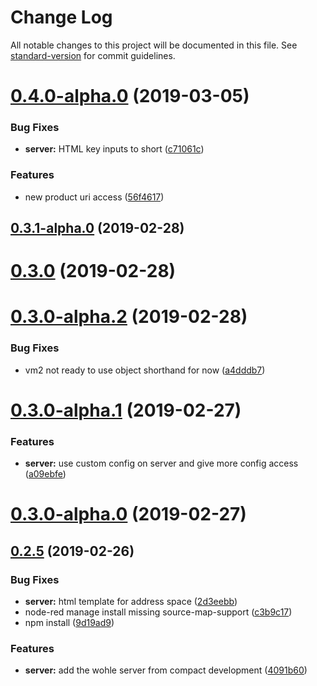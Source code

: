 # Change Log

All notable changes to this project will be documented in this file. See [standard-version](https://github.com/conventional-changelog/standard-version) for commit guidelines.

# [0.4.0-alpha.0](https://github.com/BiancoRoyal/node-red-contrib-opcua-server/compare/v0.3.1-alpha.0...v0.4.0-alpha.0) (2019-03-05)


### Bug Fixes

* **server:** HTML key inputs to short ([c71061c](https://github.com/BiancoRoyal/node-red-contrib-opcua-server/commit/c71061c))


### Features

* new product uri access ([56f4617](https://github.com/BiancoRoyal/node-red-contrib-opcua-server/commit/56f4617))



## [0.3.1-alpha.0](https://github.com/BiancoRoyal/node-red-contrib-opcua-server/compare/v0.3.0...v0.3.1-alpha.0) (2019-02-28)



# [0.3.0](https://github.com/BiancoRoyal/node-red-contrib-opcua-server/compare/v0.3.0-alpha.2...v0.3.0) (2019-02-28)



# [0.3.0-alpha.2](https://github.com/BiancoRoyal/node-red-contrib-opcua-server/compare/v0.3.0-alpha.1...v0.3.0-alpha.2) (2019-02-28)


### Bug Fixes

* vm2 not ready to use object shorthand for now ([a4dddb7](https://github.com/BiancoRoyal/node-red-contrib-opcua-server/commit/a4dddb7))



# [0.3.0-alpha.1](https://github.com/BiancoRoyal/node-red-contrib-opcua-server/compare/v0.3.0-alpha.0...v0.3.0-alpha.1) (2019-02-27)

### Features

- **server:** use custom config on server and give more config access ([a09ebfe](https://github.com/BiancoRoyal/node-red-contrib-opcua-server/commit/a09ebfe))

# [0.3.0-alpha.0](https://github.com/BiancoRoyal/node-red-contrib-opcua-server/compare/v0.2.5...v0.3.0-alpha.0) (2019-02-27)

## [0.2.5](https://github.com/BiancoRoyal/node-red-contrib-opcua-server/compare/4091b60...v0.2.5) (2019-02-26)

### Bug Fixes

- **server:** html template for address space ([2d3eebb](https://github.com/BiancoRoyal/node-red-contrib-opcua-server/commit/2d3eebb))
- node-red manage install missing source-map-support ([c3b9c17](https://github.com/BiancoRoyal/node-red-contrib-opcua-server/commit/c3b9c17))
- npm install ([9d19ad9](https://github.com/BiancoRoyal/node-red-contrib-opcua-server/commit/9d19ad9))

### Features

- **server:** add the wohle server from compact development ([4091b60](https://github.com/BiancoRoyal/node-red-contrib-opcua-server/commit/4091b60))

